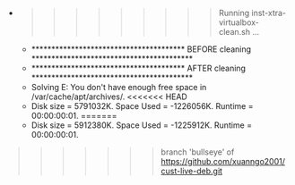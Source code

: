 * >>>>>>>>> Running inst-xtra-virtualbox-clean.sh ...
  * ***************************************  BEFORE cleaning  *****************************************
  * ***************************************  AFTER cleaning  *****************************************
  * Solving E: You don't have enough free space in /var/cache/apt/archives/.
<<<<<<< HEAD
  * Disk size = 5791032K. Space Used = -1226056K. Runtime = 00:00:00:01.
=======
  * Disk size = 5912380K. Space Used = -1225912K. Runtime = 00:00:00:01.
>>>>>>> branch 'bullseye' of https://github.com/xuanngo2001/cust-live-deb.git

